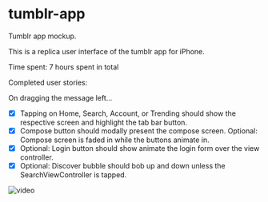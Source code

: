 # tumblr-app
Tumblr app mockup.

This is a replica user interface of the tumblr app for iPhone.

Time spent: 7 hours spent in total

Completed user stories:

On dragging the message left...
* [x] Tapping on Home, Search, Account, or Trending should show the respective screen and highlight the tab bar button.
* [x] Compose button should modally present the compose screen.
Optional: Compose screen is faded in while the buttons animate in.
* [x] Optional: Login button should show animate the login form over the view controller.
* [x] Optional: Discover bubble should bob up and down unless the SearchViewController is tapped.

![video](https://cloud.githubusercontent.com/assets/1372815/10206444/c00afc00-677b-11e5-9fec-25cc56d119d4.gif)

